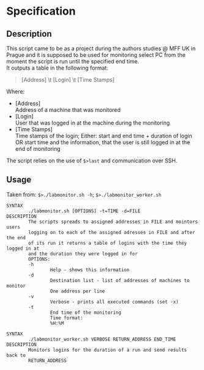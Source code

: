 # Specification
## Description  
This script came to be as a project during the authors studies @ MFF UK in Prague and it is supposed to be used for monitoring select PC from the moment the script is run until the specified end time.  
It outputs a table in the following format:  
> [Address] \t [Login] \t [Time Stamps]  

Where:
- [Address]  
Address of a machine that was monitored  
- [Login]  
User that was logged in at the machine during the monitoring  
- [Time Stamps]  
Time stamps of the login; Either: start and end time + duration of login OR start time and the information, that the user is still logged in at the end of monitoring  

The script relies on the use of `$>last` and communication over SSH.

## Usage  
Taken from:
`$>./labmonitor.sh -h`;
`$>./labmonitor_worker.sh`
```console
SYNTAX
        ./labmonitor.sh [OPTIONS] -t=TIME -d=FILE
DESCRIPTION
        The scripts spreads to assigned addresses in FILE and mointors users
        logging on to each of the assigned adresses in FILE and after the end
        of its run it returns a table of logins with the time they logged in at
        and the duration they were logged in for
        OPTIONS:
        -h
                Help - shows this information
        -d
                Destination list - list of addresses of machines to monitor
                One address per line
        -v
                Verbose - prints all executed commands (set -x)
        -t
                End time of the monitoring
                Time format:
                %H:%M
```
```console
SYNTAX
        ./labmonitor_worker.sh VERBOSE RETURN_ADDRESS END_TIME
DESCRIPTION
        Monitors logins for the duration of a run and send results back to
        RETURN_ADDRESS
```
